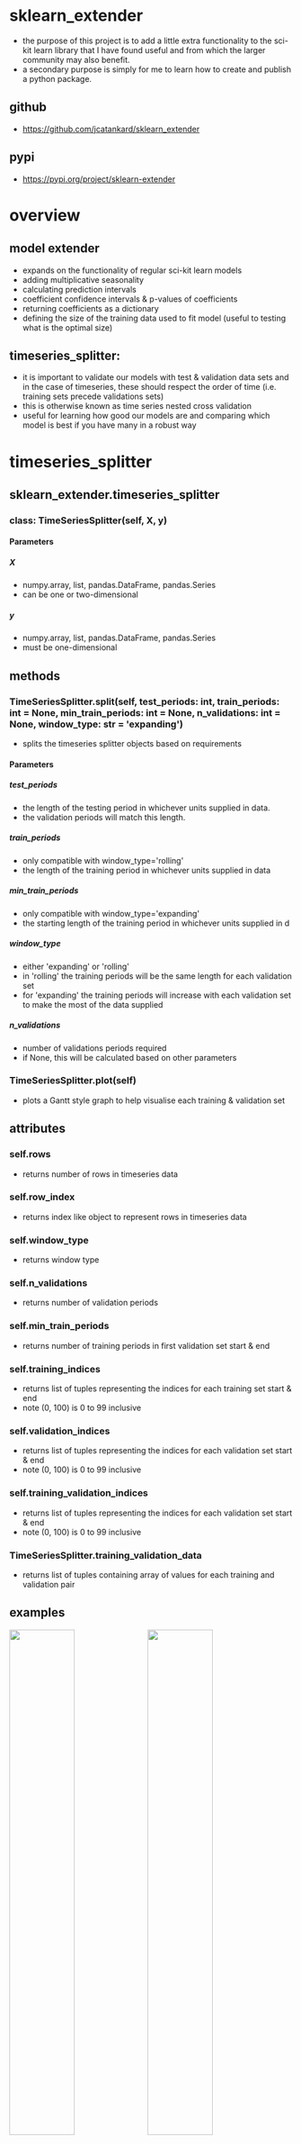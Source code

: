 # sklearn_extender

- the purpose of this project is to add a little extra functionality to the sci-kit learn library that I have found useful and from which the larger community may also benefit.
- a secondary purpose is simply for me to learn how to create and publish a python package.

## github
 - https://github.com/jcatankard/sklearn_extender

## pypi
 - https://pypi.org/project/sklearn-extender

# overview
## model extender
- expands on the functionality of regular sci-kit learn models
- adding multiplicative seasonality
- calculating prediction intervals
- coefficient confidence intervals & p-values of coefficients
- returning coefficients as a dictionary
- defining the size of the training data used to fit model (useful to testing what is the optimal size)

## timeseries_splitter:
- it is important to validate our models with test & validation data sets and in the case of timeseries, these should respect the order of time (i.e. training sets precede validations sets)
- this is otherwise known as time series nested cross validation
- useful for learning how good our models are and comparing which model is best if you have many in a robust way

# timeseries_splitter
## sklearn_extender.timeseries_splitter
### class: TimeSeriesSplitter(self, X, y)
#### Parameters
##### X
 - numpy.array, list, pandas.DataFrame, pandas.Series
 - can be one or two-dimensional
##### y
 - numpy.array, list, pandas.DataFrame, pandas.Series
 - must be one-dimensional

## methods
### TimeSeriesSplitter.split(self, test_periods: int, train_periods: int = None, min_train_periods: int = None, n_validations: int = None, window_type: str = 'expanding')
 - splits the timeseries splitter objects based on requirements
#### Parameters
##### test_periods
 - the length of the testing period in whichever units supplied in data.
 - the validation periods will match this length.
##### train_periods
 - only compatible with window_type='rolling'
 - the length of the training period in whichever units supplied in data
##### min_train_periods
 - only compatible with window_type='expanding'
 - the starting length of the training period in whichever units supplied in d
##### window_type
 - either 'expanding' or 'rolling'
 - in 'rolling' the training periods will be the same length for each validation set
 - for 'expanding' the training periods will increase with each validation set to make the most of the data supplied
##### n_validations
 - number of validations periods required
 - if None, this will be calculated based on other parameters
### TimeSeriesSplitter.plot(self)
 - plots a Gantt style graph to help visualise each training & validation set

## attributes
### self.rows
 - returns number of rows in timeseries data
### self.row_index
 - returns index like object to represent rows in timeseries data
### self.window_type
 - returns window type
### self.n_validations
  - returns number of validation periods
### self.min_train_periods
  - returns number of training periods in first validation set start & end
### self.training_indices
  - returns list of tuples representing the indices for each training set start & end
  - note (0, 100) is 0 to 99 inclusive
### self.validation_indices
  - returns list of tuples representing the indices for each validation set start & end
  - note (0, 100) is 0 to 99 inclusive
### self.training_validation_indices
  - returns list of tuples representing the indices for each validation set start & end
  - note (0, 100) is 0 to 99 inclusive
### TimeSeriesSplitter.training_validation_data
 - returns list of tuples containing array of values for each training and validation pair

## examples
<p float="left">
  <img src="./images/timeseries_splitter_rolling.png" width="48%" />
  <img src="/images/timeseries_splitter_expanding.png" width="48%" /> 
</p>

```
from sklearn_extender.timeseries_splitter import TimeSeriesSplitter
from sklearn.linear_model import LinearRegression
from sklearn.metrics import mean_squared_error
import numpy as np

# initialise TimeSeriesSplitter object
array2d = np.arange(4000).reshape((1000, 4))
array1d = np.arange(1000)
tss = TimeSeriesSplitter(x=array2d, y=array1d)
tss.split(test_periods=30, min_train_periods=365, n_validations=10)

# visualise how split looks
tss.plot()

# validate model
model = LinearRegression()
total_error = 0
for X_train, X_val, y_train, y_val in tss.training_validation_data:
    model.fit(X_train, y_train)
    y_pred = model.predict(X_val)
    total_error += mean_squared_error(y_val, y_pred, squared=False)
    
avg_error = total_error / tss.n_validations
```
# model extender
## sklearn_extender.model_extender
### function: model_extender(model, multiplicative_seasonality=False, train_size=None, **kwargs)
#### Parameters
##### model
 - accepts sci-kit learn style model that will have its functionality modified
 - not all models will benefit from the additional functionality (e.g. all are useful for linear type models but only some for random forest)
##### multiplicative_seasonality
 - if True applies np.log(x + 1) transformation to X & y values when fitting model & predicting
 - returns normalised values after predicting
 - train and test values for fitting and predicting must be >= 0
 - takes np.log(x + 1) to handle boolean (i.e. 0 or 1) values otherwise would throw error for np.log(0)
 - this is best used with linear models (e.g. not random forest)
#### train_size
 - if positive will take train_size number of rows from tail of train values (tail because it is assumed that time series are in ascending order)
 - if negative will take train_size number of rows from head of train values
#### **kwargs
 - any other key word arguments that would be passed to the sci-kit learn model (such as fit_intercept=True)
## methods
### self.coefs(labels: list, intercept=True)
 - returns model coefficients as a dictionary with labels as keywords
 - includes intercept if = True
 - is not compatible with models that don't have .coef_ attribute
### self.prediction_intervals(how='datapoint', sig_level: float = 95.0, n_trials: int = 10 ** 4)
 - returns prediction intervals for a given level of significance
 - n_trails - the higher the more accurate the prediction intervals but the longer the processing time
 - how
   - 'datapoint' is best when each individual prediction are the unit of interest (e.g., day in a time-series or price of each house)
   - 'datapoint' is also best when the predicted metric is a form of average (e.g., conversion rate, average sell price, gross margin)
   - 'overall' is best when predicted metric is 'summable' (e.g., number of items sold) and when the individual prediction values are less important than the aggregated total
     - this will result in narrower prediction intervals than 'datapoint'
### self.coef_confidence_intervals(labels: list, sig_level: float = 95.0, n_trials: int = 10 ** 4)
 - returns confidence intervals for each coefficient and intercept for a given level of significance
### self.coef_pvalues(labels: list, n_trials: int = 10 ** 4)
 - returns p-values for each coefficient and intercept

## examples
<p float="left">
  <img src="./images/pred_intervals_by_datapoint.png" width="48%" />
  <img src="/images/pred_intervals_overall.png" width="48%" /> 
</p>

```
from sklearn_extender.model_extender import model_extender
from sklearn.linear_model import LinearRegression
import numpy
import pandas as pd

# import and inspect data
df = pd.read_csv('daily_flights.csv')

# split into train and test
train_df = df[df['date'].dt.year < 2022].copy(deep=True)
train_x = (train_df
           .copy(deep=True)
           .drop(columns=['date', 'flights'])
           )
train_y = train_df['flights']

test_df = df[df['date'].dt.year == 2022].copy(deep=True)
test_x = (test_df
           .copy(deep=True)
           .drop(columns=['date', 'flights'])
          )
test_y = test_df['flights']

# initiate fit and predict
model = model_extender(LinearRegression, multiplicative_seasonality=True)
model.fit(train_x, train_y)

# create coefficient dictionary
coefs = model.coefs(labels=test_x.columns, intercept=True)
print('coefficients')
print(coefs)

coef_pvalues = model.coef_pvalues(labels=labels, n_trials=10 ** 4)
print('pvalues')
print(coef_pvalues)

coef_cis = model.coef_confidence_intervals(labels=labels, sig_level=95, n_trials=10 ** 4)
print('confidence intervals')
print(coef_cis)

# make predictions
preds = model.predict(test_x)

# create interval ranges
interval_range = model.prediction_intervals(how='overall', sig_level=95, n_trials=10 ** 4)
```
    


